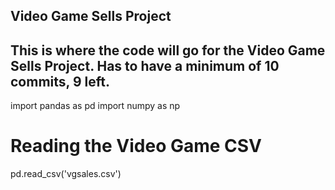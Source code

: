 ## Video Game Sells Project

## This is where the code will go for the Video Game Sells Project. Has to have a minimum of 10 commits, 9 left.

import pandas as pd
import numpy as np

# Reading the Video Game CSV
pd.read_csv('vgsales.csv')
